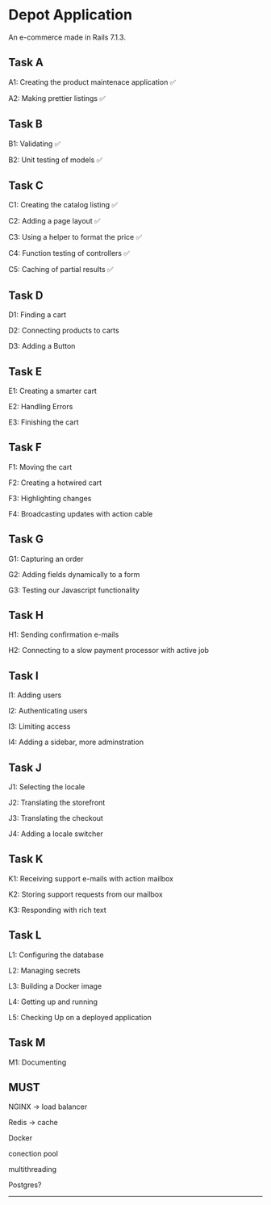 # Depot Application
An e-commerce made in Rails 7.1.3.

## Task A
A1: Creating the product maintenace application ✅

A2: Making prettier listings ✅
## Task B
B1: Validating ✅

B2: Unit testing of models ✅
## Task C
C1: Creating the catalog listing ✅

C2: Adding a page layout ✅

C3: Using a helper to format the price ✅

C4: Function testing of controllers ✅

C5: Caching of partial results ✅
## Task D
D1: Finding a cart

D2: Connecting products to carts

D3: Adding a Button
## Task E
E1: Creating a smarter cart

E2: Handling Errors

E3: Finishing the cart
## Task F
F1: Moving the cart

F2: Creating a hotwired cart

F3: Highlighting changes

F4: Broadcasting updates with action cable
## Task G
G1: Capturing an order

G2: Adding fields dynamically to a form

G3: Testing our Javascript functionality
## Task H
H1: Sending confirmation e-mails

H2: Connecting to a slow payment processor with active job
## Task I
I1: Adding users

I2: Authenticating users

I3: Limiting access

I4: Adding a sidebar, more adminstration
## Task J
J1: Selecting the locale

J2: Translating the storefront

J3: Translating the checkout

J4: Adding a locale switcher
## Task K
K1: Receiving support e-mails with action mailbox

K2: Storing support requests from our mailbox

K3: Responding with rich text
## Task L
L1: Configuring the database

L2: Managing secrets

L3: Building a Docker image

L4: Getting up and running

L5: Checking Up on a deployed application
## Task M
M1: Documenting
## MUST
NGINX -> load balancer

Redis -> cache

Docker

conection pool

multithreading

Postgres?

<hr>

